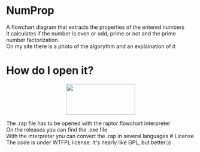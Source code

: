 # NumProp
A flowchart diagram that extracts the properties of the entered numbers<br>
It calculates if the number is even or odd, prime or not and the prime number factorization.<br>
On my site there is a photo of the algorythm and an explaination of it
# How do I open it?
<p align="center">
  <a href="https://raptor.martincarlisle.com/">
    <img src="https://raptor.martincarlisle.com/VELOC.gif" width="184" height="82">
  </a>
</p>
The .rap file has to be opened with the raptor flowchart interpreter<br>
On the releases you can find the .exe file<br>
With the interpreter you can convert the .rap in several languages
# License
The code is under WTFPL license. It's nearly like GPL, but better:))
